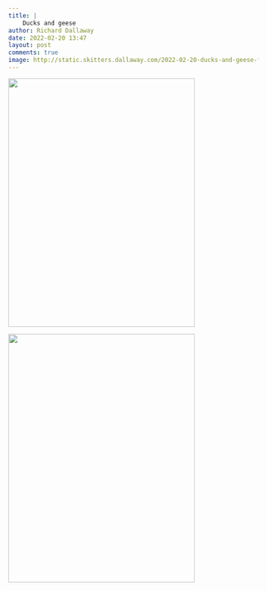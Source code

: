 ```yaml
---
title: |
    Ducks and geese
author: Richard Dallaway
date: 2022-02-20 13:47
layout: post
comments: true
image: http://static.skitters.dallaway.com/2022-02-20-ducks-and-geese-fullsize-0.jpeg
---
```


<a href="http://static.skitters.dallaway.com/2022-02-20-ducks-and-geese-fullsize-0.jpeg"><img src="http://static.skitters.dallaway.com/2022-02-20-ducks-and-geese-thumb-0.jpeg" width="375" height="500"></a>

<a href="http://static.skitters.dallaway.com/2022-02-20-ducks-and-geese-fullsize-1.jpeg"><img src="http://static.skitters.dallaway.com/2022-02-20-ducks-and-geese-thumb-1.jpeg" width="375" height="500"></a>


